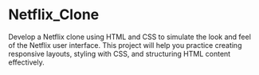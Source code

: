 # Netflix_Clone
Develop a Netflix clone using HTML and CSS to simulate the look and feel of the Netflix user interface. This project will help you practice creating responsive layouts, styling with CSS, and structuring HTML content effectively.
